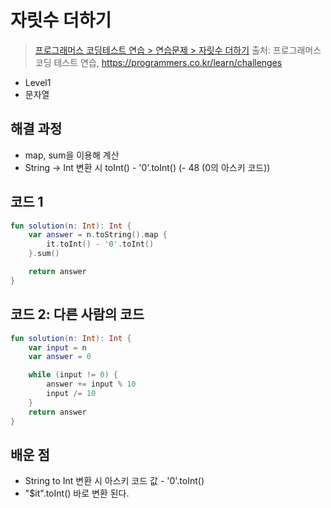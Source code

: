# 자릿수 더하기

> [프로그래머스 코딩테스트 연습 > 연습문제 > 자릿수 더하기](https://programmers.co.kr/learn/courses/30/lessons/12931)
> 출처: 프로그래머스 코딩 테스트 연습, https://programmers.co.kr/learn/challenges

- Level1
- 문자열

## 해결 과정
 - map, sum을 이용해 계산
 - String -> Int 변환 시 toInt() - '0'.toInt() (- 48 (0의 아스키 코드))

## 코드 1

```kotlin
fun solution(n: Int): Int {
    var answer = n.toString().map {
        it.toInt() - '0'.toInt()
    }.sum()

    return answer
}
```

## 코드 2: 다른 사람의 코드

```kotlin
fun solution(n: Int): Int {
    var input = n
    var answer = 0

    while (input != 0) {
        answer += input % 10
        input /= 10
    }
    return answer
}
```

## 배운 점
- String to Int 변환 시 아스키 코드 값 -  '0'.toInt()
- "$it".toInt() 바로 변환 된다.

